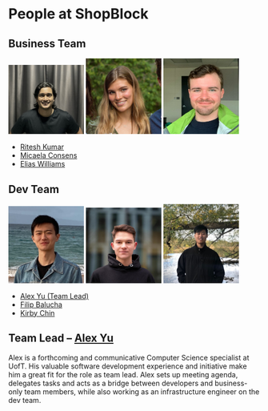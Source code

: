# People at ShopBlock

## Business Team

<div>
    <img src="./ritesh_kumar_avatar.png" width="30%"/>
    <img src="./micaela_consens_avatar.jpg" width="30%"/>
    <img src="./elias_williams_avatar.jpg" width="30%"/>
</div>

- [Ritesh Kumar](./ritesh_kumar.md)
- [Micaela Consens](./micaela_consens.md)
- [Elias Williams](./elias_williams.md)

## Dev Team
<div>
    <img src="./alex_yu_avatar.jpeg" width="30%"/>
    <img src="./filip_balucha_avatar.jpeg" width="30%"/>
    <img src="./kirby_chin_avatar.jpeg" width="30%"/>
</div>

- [Alex Yu (Team Lead)](./alex_yu.md)
- [Filip Balucha](./filip_balucha.md)
- [Kirby Chin](./kirby_chin.md)


## Team Lead – [Alex Yu](./alex_yu.md)
Alex is a forthcoming and communicative Computer Science specialist at UofT. His valuable software development experience and initiative make him a great fit for the role as team lead. Alex sets up meeting agenda, delegates tasks and acts as a bridge between developers and business-only team members, while also working as an infrastructure engineer on the dev team.

